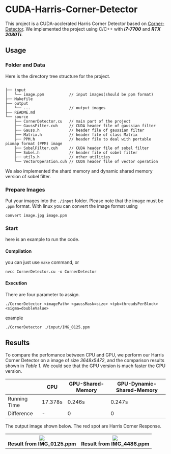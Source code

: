 # CUDA-Harris-Corner-Detector
This project is a CUDA-acclerated Harris Corner Detector based on [Corner-Detector](https://github.com/jariasf/Corner-Detector).
We implemented the project using C/C++ with ***i7-7700*** and ***RTX 2080Ti***.

## Usage

### Folder and Data
Here is the directory tree structure for the project.
```

├── input
│   └── image.ppm           // input images(should be ppm format)
├── Makefile
├── output
│   └── ...                 // output images
├── README.md
└── source
    ├── CornerDetector.cu   // main part of the project
    ├── GaussFilter.cuh     // CUDA header file of gaussian filter 
    ├── Gauss.h             // header file of gaussian filter
    ├── Matrix.h            // header file of class Matrix
    ├── PPM.h               // header file to deal with portable pixmap format (PPM) image
    ├── SobelFilter.cuh     // CUDA header file of sobel filter 
    ├── Sobel.h             // header file of sobel filter
    ├── utils.h             // other utilities
    └── VectorOperation.cuh // CUDA header file of vector operation
```
We also implemented the shard memory and dynamic shared memory version of sobel filter.


### Prepare Images 
Put your images into the `./input` folder. Please note that the image must be `.ppm` format. With linux you can convert the image format using 
```
convert image.jpg image.ppm
```
### Start 
here is an example to run the code.
#### Compilation
you can just use `make` command, or
```
nvcc CornerDetector.cu -o CornerDetector
```

#### Execution
There are four parameter to assign.
```
./CornerDetector <imagePath> <gaussMask=size> <tpb=threadsPerBlock> <sigma=doubleValue>
```
example
```
./CornerDetector ./input/IMG_0125.ppm
```
## Results
To compare the perfomance between CPU and GPU, we perform our Harris Corner Detector on a  image of size *3648x5472*, and the comparison results shown in *Table 1*. We could see that the GPU version is much faster the CPU version. 

||CPU|GPU-Shared-Memory|GPU-Dynamic-Shared-Memory|
|-|-|-|-|
|Running Time|17.378s|0.246s|0.247s|
|Difference| - | 0 | 0 |

The output image shown below. The red spot are Harris Corner Response.
<table>
<tr>
<th><img src="https://github.com/qa276390/Cuda_Harris_Corner_Detector/blob/master/output/IMG_0125_harris_show_gpu.jpg" /><br>Result from IMG_0125.ppm</th>
<th><img src="https://github.com/qa276390/Cuda_Harris_Corner_Detector/blob/master/output/IMG_4486_harris_show_gpu.jpg" /><br>Result from IMG_4486.ppm</th>
</tr>
</table>
